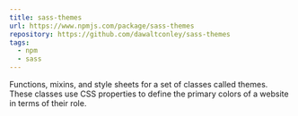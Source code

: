 ```yaml
---
title: sass-themes
url: https://www.npmjs.com/package/sass-themes
repository: https://github.com/dawaltconley/sass-themes
tags:
  - npm
  - sass
---
```


Functions, mixins, and style sheets for a set of classes called themes. These
classes use CSS properties to define the primary colors of a website in terms
of their role.
